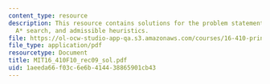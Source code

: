 ```yaml
---
content_type: resource
description: This resource contains solutions for the problem statements related to
  A* search, and admissible heuristics.
file: https://ol-ocw-studio-app-qa.s3.amazonaws.com/courses/16-410-principles-of-autonomy-and-decision-making-fall-2010/1aeeda66f03c6e6b414438865901cb43_MIT16_410F10_rec09_sol.pdf
file_type: application/pdf
resourcetype: Document
title: MIT16_410F10_rec09_sol.pdf
uid: 1aeeda66-f03c-6e6b-4144-38865901cb43
---
```

